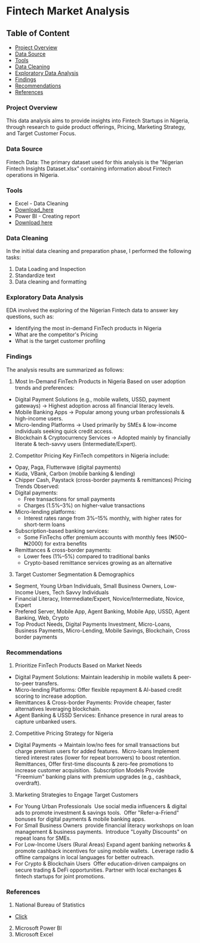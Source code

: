 # Fintech Market Analysis

## Table of Content

- [Project Overview](#project-overview)
- [Data Source](#data-source)
- [Tools](#tools)
- [Data Cleaning](#data-cleaning)
- [Exploratory Data Analysis](#exploratory-data-analysis)
- [Findings](#findings)
- [Recommendations](#recommendations)
- [References](#references)


### Project Overview
This data analysis aims to provide insights into Fintech Startups in Nigeria, through research to guide product offerings, Pricing, Marketing Strategy, and Target Customer Focus.

### Data Source
Fintech Data: The primary dataset used for this analysis is the "Nigerian Fintech Insights Dataset.xlsx" containing information about Fintech operations in Nigeria.

### Tools
- Excel - Data Cleaning
- [Download_here](https://microsoft-excel.com)
- Power BI - Creating report
- [Download here](https://microsoft-powerbi.com)

### Data Cleaning
In the initial data cleaning and preparation phase, I performed the following tasks:
1. Data Loading and Inspection
2. Standardize text
3. Data cleaning and formatting

### Exploratory Data Analysis
EDA involved the exploring of the Nigerian Fintech data to answer key questions, such as:

- Identifying the most in-demand FinTech products in Nigeria
- What are the competitor's Pricing
- What is the target customer profiling

### Findings
The analysis results are summarized as follows:

1. Most In-Demand FinTech Products in Nigeria
Based on user adoption trends and preferences:
- Digital Payment Solutions (e.g., mobile wallets, USSD, payment gateways) → Highest adoption across all financial literacy levels.
- Mobile Banking Apps → Popular among young urban professionals & high-income users.
- Micro-lending Platforms → Used primarily by SMEs & low-income individuals seeking quick credit access.
- Blockchain & Cryptocurrency Services → Adopted mainly by financially literate & tech-savvy users (Intermediate/Expert).

2. Competitor Pricing
Key FinTech competitors in Nigeria include:

- Opay, Paga, Flutterwave (digital payments)
- Kuda, VBank, Carbon (mobile banking & lending)
- Chipper Cash, Paystack (cross-border payments & remittances)
Pricing Trends Observed:
- Digital payments:
    - Free transactions for small payments
    - Charges (1.5%–3%) on higher-value transactions
- Micro-lending platforms:
    - Interest rates range from 3%–15% monthly, with higher rates for short-term loans
- Subscription-based banking services:
    - Some FinTechs offer premium accounts with monthly fees (₦500–₦2000) for extra benefits
- Remittances & cross-border payments:
    - Lower fees (1%–5%) compared to traditional banks
    - Crypto-based remittance services growing as an alternative
 
3. Target Customer Segmentation & Demographics

- Segment, Young Urban Individuals, Small Business Owners, Low-Income Users, Tech Savvy Individuals
- Financial Literacy, Intermediate/Expert, Novice/Intermediate, Novice, Expert
- Prefered Server, Mobile App, Agent Banking, Mobile App, USSD, Agent Banking, Web, Crypto
- Top Product Needs, Digital Payments Investment, Micro-Loans, Business Payments, Micro-Lending, Mobile Savings, Blockchain, Cross border payments

### Recommendations

1. Prioritize FinTech Products Based on Market Needs
- Digital Payment Solutions: Maintain leadership in mobile wallets & peer-to-peer transfers.
- Micro-lending Platforms: Offer flexible repayment & AI-based credit scoring to increase adoption.
- Remittances & Cross-border Payments: Provide cheaper, faster alternatives leveraging blockchain.
- Agent Banking & USSD Services: Enhance presence in rural areas to capture unbanked users.

2. Competitive Pricing Strategy for Nigeria
- Digital Payments → Maintain low/no fees for small transactions but charge premium users for added features.  Micro-loans Implement tiered interest rates (lower for repeat borrowers) to boost retention.  Remittances, Offer first-time discounts & zero-fee promotions to increase customer acquisition.  Subscription Models Provide "Freemium" banking plans with premium upgrades (e.g., cashback, overdraft).

3. Marketing Strategies to Engage Target Customers
- For Young Urban Professionals  Use social media influencers & digital ads to promote investment & savings tools.  Offer "Refer-a-Friend" bonuses for digital payments & mobile banking apps.
- For Small Business Owners  provide financial literacy workshops on loan management & business payments.  Introduce "Loyalty Discounts" on repeat loans for SMEs.
- For Low-Income Users (Rural Areas) Expand agent banking networks & promote cashback incentives for using mobile wallets.  Leverage radio & offline campaigns in local languages for better outreach.
- For Crypto & Blockchain Users  Offer education-driven campaigns on secure trading & DeFi opportunities. Partner with local exchanges & fintech startups for joint promotions.

### References

1. National Bureau of Statistics
- [Click](https://nigerianstat.gov.ng)
2. Microsoft Power BI
3. Microsoft Excel

